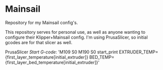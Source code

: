 # Mainsail
Repository for my Mainsail config's.

This repository serves for personal use, as well as anyone wanting to configure their Klipper+Mainsail config.
I'm using PrusaSlicer, so initial gcodes are for that slicer as well.

PrusaSlicer *Start G-code*:
'M109 S0
M190 S0
start_print EXTRUDER_TEMP={first_layer_temperature[initial_extruder]} BED_TEMP={first_layer_bed_temperature[initial_extruder]}'
